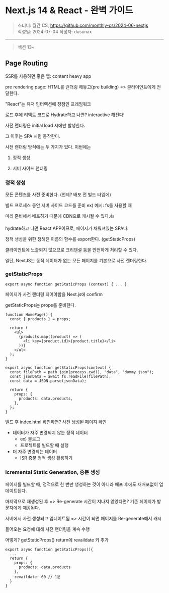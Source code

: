 # Next.js 14 & React - 완벽 가이드

> 스터디: 월간 CS, https://github.com/monthly-cs/2024-06-nextjs  
> 작성일: 2024-07-04
> 작성자: dusunax

---

> 섹션 13~

## Page Routing

SSR를 사용하면 좋은 앱: content heavy app

pre rendering page: HTML를 랜더링 해놓고(pre building) => 클라이언트에게 전달한다.

"React"는 유저 인터렉션에 장점인 프레임워크

로드 후에 리액트 코드로 Hydrate하고 나면? interactive 해진다!

사전 랜더링은 initial load 시에만 발생한다.

그 이후는 SPA 처럼 동작한다.

사전 랜더링 방식에는 두 가지가 있다. 이번에는

1. 정적 생성

2. 서버 사이드 랜더링

### 정적 생성

모든 콘텐츠를 사전 준비한다. (언제? 배포 전 빌드 타임에)

빌드 프로세스 동안 서버 사이드 코드를 준비 ex) 예시: fs를 사용할 때

미리 준비해서 배포하기 때문에 CDN으로 캐시될 수 있다.👍

hydrate하고 나면 React APP이므로, 페이지가 채워져있는 SPA다.

정적 생성을 위한 정해진 이름의 함수를 export한다. (getStaticProps)

클라이언트에 노출되지 않으므로 크리덴셜 등을 안전하게 처리할 수 있다.

일단, NextJS는 동적 데이터가 없는 모든 페이지를 기본으로 사전 랜더링한다.

### getStaticProps

```tsx
export async function getStaticProps (context) { ... }
```

페이지가 사전 랜더링 되어야함을 Next.js에 confirm

getStaticProps는 props를 준비한다.

```tsx
function HomePage() {
  const { products } = props;

  return (
    <ul>
      {products.map((product) => (
        <li key={product.id}>{product.title}</li>
      ))}
    </ul>
  );
}

export async function getStaticProps(context) {
  const filePath = path.join(process.cwd(), "data", "dummy.json");
  const jsonData = await fs.readFile(filePath);
  const data = JSON.parse(jsonData);

  return {
    props: {
      products: data.products,
    },
  };
}
```

빌드 후 index.html 확인하면? 사전 생성된 페이지 확인

- 데이터가 자주 변경되지 않는 정적 데이터
  - ex) 블로그
  - 프로젝트를 빌드할 때 실행
- 더 자주 변경되는 데이터
  - ISR 증분 정적 생성 활용하기

### Icremental Static Generation, 증분 생성

페이지를 빌드할 때, 정적으로 한 번만 생성하는 것이 아니라 배포 후에도 재배포없이 업데이트된다.

마지막으로 재생성된 후 => Re-generate 시간이 지나지 않았다면? 기존 페이지가 방문자에게 제공된다.

서버에서 사전 생성되고 업데이트됨 => 시간이 되면 페이지를 Re-generate해서 캐시

들어오는 요청에 대해 사전 랜더링을 계속 수행

어떻게? getStaticProps() return에 revaildate 키 추가

```tsx
export async function getStaticProps(){
  ...
  return {
    props: {
      products: data.products
    },
    revaildate: 60 // 1분
  }
}
```
